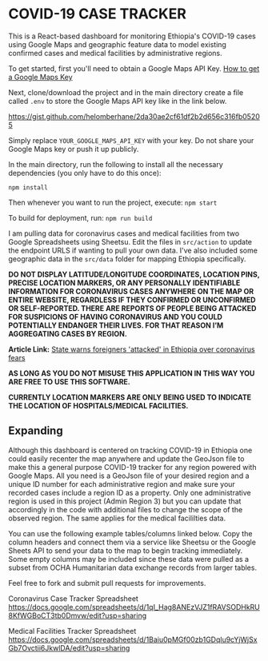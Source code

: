
# COVID-19 CASE TRACKER

This is a React-based dashboard for monitoring Ethiopia's COVID-19 cases using Google Maps and geographic feature data to model existing confirmed cases and medical facilities by administrative regions.

To get started, first you'll need to obtain a Google Maps API Key.
[How to get a Google Maps Key](https://developers.google.com/maps/documentation/javascript/get-api-key)

Next, clone/download the project and in the main directory create a file called `.env`  to store the Google Maps API key like in the link below.


https://gist.github.com/helomberhane/2da30ae2cf61df2b2d656c316fb05205



Simply replace `YOUR_GOOGLE_MAPS_API_KEY` with your key. Do not share your Google Maps key or push it up publicly.

In the main directory, run the following to install all the necessary dependencies (you only have to do this once):

`npm install`


Then whenever you want to run the project, execute:
`npm start`


To build for deployment, run:
`npm run build`



I am pulling data for coronavirus cases and medical facilities from two Google Spreadsheets using Sheetsu. Edit the files in `src/action` to update the endpoint URLS if wanting to pull your own data. I've also included some geographic data in the `src/data` folder for mapping Ethiopia specifically.

**DO NOT DISPLAY LATITUDE/LONGITUDE COORDINATES, LOCATION PINS, PRECISE LOCATION MARKERS, OR ANY PERSONALLY IDENTIFIABLE INFORMATION FOR CORONAVIRUS CASES ANYWHERE ON THE MAP OR ENTIRE WEBSITE, REGARDLESS IF THEY CONFIRMED OR UNCONFIRMED OR SELF-REPORTED. THERE ARE REPORTS OF PEOPLE BEING ATTACKED FOR SUSPICIONS OF HAVING CORONAVIRUS AND YOU COULD POTENTIALLY ENDANGER THEIR LIVES. FOR THAT REASON I’M AGGREGATING CASES BY REGION.**

**Article Link:**
[State warns foreigners 'attacked' in Ethiopia over coronavirus fears](https://bit.ly/396WJXm)

**AS LONG AS YOU DO NOT MISUSE THIS APPLICATION IN THIS WAY YOU ARE FREE TO USE THIS SOFTWARE.**

**CURRENTLY LOCATION MARKERS ARE ONLY BEING USED TO INDICATE THE LOCATION OF HOSPITALS/MEDICAL FACILITIES.**



## Expanding
Although this dashboard is centered on tracking COVID-19 in Ethiopia one could easily recenter the map anywhere and update the GeoJson file to make this a general purpose COVID-19 tracker for any region powered with Google Maps. All you need is a GeoJson file of your desired region and a unique ID number for each administrative region and make sure your recorded cases include a region ID as a property. Only one administrative region is used in this project (Admin Region 3) but you can update that accordingly in the code with additional files to change the scope of the observed region. The same applies for the medical facililties data.

You can use the following example tables/columns linked below. Copy the column headers and connect them via a service like Sheetsu or the Google Sheets API to send your data to the map to begin tracking immediately. Some empty columns may be included since these data were pulled as a subset from OCHA Humanitarian data exchange records from larger tables.

Feel free to fork and submit pull requests for improvements.

Coronavirus Case Tracker Spreadsheet
https://docs.google.com/spreadsheets/d/1qI_Hag8ANEzVJZ1fRAVSODHkRU8KfWGBoCT3tb0Dmvw/edit?usp=sharing

Medical Facilities Tracker Spreadsheet
https://docs.google.com/spreadsheets/d/1Baiu0pMGf00zb1GDqlu9cYjWjSxGb7Ovctii6JkwlDA/edit?usp=sharing
